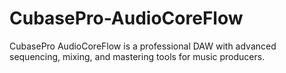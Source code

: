 # CubasePro-AudioCoreFlow
CubasePro AudioCoreFlow is a professional DAW with advanced sequencing, mixing, and mastering tools for music producers.
